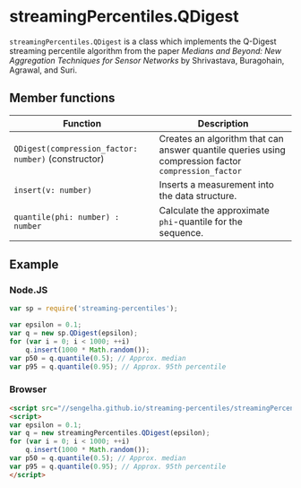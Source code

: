 # streamingPercentiles.QDigest

`streamingPercentiles.QDigest` is a class which implements the Q-Digest streaming percentile algorithm
from the paper _Medians and Beyond: New Aggregation Techniques for Sensor Networks_ by 
Shrivastava, Buragohain, Agrawal, and Suri.

## Member functions

| Function | Description |
| -------- | ----------- |
| `QDigest(compression_factor: number)` (constructor) | Creates an algorithm that can answer quantile queries using compression factor `compression_factor` |
| `insert(v: number)` | Inserts a measurement into the data structure. |
| `quantile(phi: number) : number` | Calculate the approximate `phi`-quantile for the sequence. |

## Example

### Node.JS

```javascript
var sp = require('streaming-percentiles');

var epsilon = 0.1;
var q = new sp.QDigest(epsilon);
for (var i = 0; i < 1000; ++i)
    q.insert(1000 * Math.random());
var p50 = q.quantile(0.5); // Approx. median
var p95 = q.quantile(0.95); // Approx. 95th percentile
```

### Browser

```html
<script src="//sengelha.github.io/streaming-percentiles/streamingPercentiles.v1.min.js"></script>
<script>
var epsilon = 0.1;
var q = new streamingPercentiles.QDigest(epsilon);
for (var i = 0; i < 1000; ++i)
    q.insert(1000 * Math.random());
var p50 = q.quantile(0.5); // Approx. median
var p95 = q.quantile(0.95); // Approx. 95th percentile
</script>
```